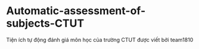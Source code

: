 # Automatic-assessment-of-subjects-CTUT
Tiện ích tự động đánh giá môn học của trường CTUT được viết bởi team1810

